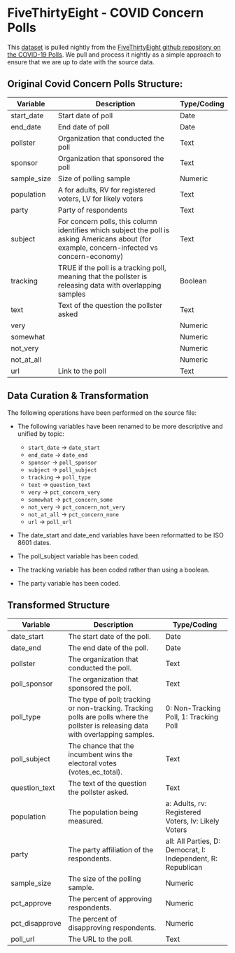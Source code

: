 # FiveThirtyEight - COVID Concern Polls

This [dataset](https://raw.githubusercontent.com/fivethirtyeight/covid-19-polls/master/covid_concern_polls.csv) is pulled nightly from the [FiveThirtyEight github repository on the COVID-19 Polls](https://github.com/fivethirtyeight/covid-19-polls). We pull and process it nightly as a simple approach to ensure that we are up to date with the source data.

## Original Covid Concern Polls Structure:  

|Variable | Description | Type/Coding |
|---|----|--|
| start_date  | Start date of poll | Date |
| end_date    | End date of poll | Date |
| pollster    | Organization that conducted the poll | Text |
| sponsor     | Organization that sponsored the poll | Text |
| sample_size | Size of polling sample | Numeric |
| population  | A for adults, RV for registered voters, LV for likely voters | Text |
| party       | Party of respondents | Text |
| subject     | For concern polls, this column identifies which subject the poll is asking Americans about (for example, concern-infected vs concern-economy) | Text |
| tracking    | TRUE if the poll is a tracking poll, meaning that the pollster is releasing data with overlapping samples | Boolean |
| text        | Text of the question the pollster asked | Text |
| very        |  | Numeric |
| somewhat    |  | Numeric |
| not_very    |  | Numeric |
| not_at_all  |  | Numeric |
| url         | Link to the poll | Text |

## Data Curation & Transformation

The following operations have been performed on the source file:

- The following variables have been renamed to be more descriptive and unified by topic:

	- `start_date` -> `date_start`  
    - `end_date` -> `date_end`  
	- `sponsor` -> `poll_sponsor`   
	- `subject` -> `poll_subject`   
	- `tracking` -> `poll_type`   
	- `text` -> `question_text`   
	- `very` -> `pct_concern_very`
	- `somewhat` -> `pct_concern_some`
	- `not_very` -> `pct_concern_not_very`
	- `not_at_all` -> `pct_concern_none`
	- `url` -> `poll_url`
    
- The date_start and date_end variables have been reformatted to be ISO 8601 dates. 
- The poll_subject variable has been coded.
- The tracking variable has been coded rather than using a boolean.
- The party variable has been coded.

## Transformed Structure 

|Variable | Description | Type/Coding |
|---|----|--|
| date_start     | The start date of the poll. | Date |
| date_end       | The end date of the poll. | Date |
| pollster       | The organization that conducted the poll. | Text |
| poll_sponsor   | The organization that sponsored the poll. | Text |
| poll_type      | The type of poll; tracking or non-tracking. Tracking polls are polls where the pollster is releasing data with overlapping samples. | 0: Non-Tracking Poll, 1: Tracking Poll |
| poll_subject   | The chance that the incumbent wins the electoral votes (votes_ec_total). | Text |
| question_text  | The text of the question the pollster asked. |Text |
| population     | The population being measured. | a: Adults, rv: Registered Voters, lv: Likely Voters |
| party          | The party affiliation of the respondents. | all: All Parties, D: Democrat, I: Independent, R: Republican |
| sample_size    | The size of the polling sample. | Numeric |
| pct_approve    | The percent of approving respondents. | Numeric |
| pct_disapprove | The percent of disapproving respondents. | Numeric |
| poll_url       | The URL to the poll. | Text |